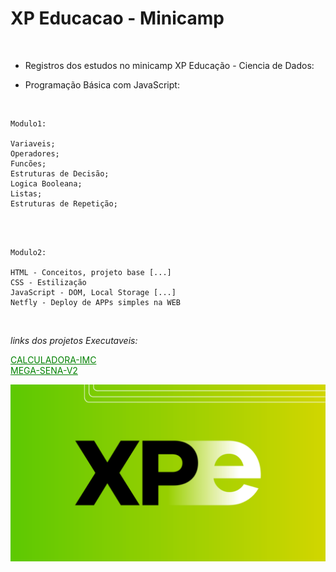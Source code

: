 # XP Educacao - Minicamp

<br>

- Registros dos estudos no minicamp XP Educação - Ciencia de Dados:

* Programação Básica com JavaScript:

<br>

    Modulo1:

    Variaveis;
    Operadores;
    Funcões;
    Estruturas de Decisão;
    Logica Booleana;
    Listas;
    Estruturas de Repetição;

<br>

<br>

    Modulo2:

    HTML - Conceitos, projeto base [...]
    CSS - Estilização
    JavaScript - DOM, Local Storage [...]
    Netfly - Deploy de APPs simples na WEB

<br>

_links dos projetos Executaveis:_

<a href="https://calculate-imc-xp.netlify.app/" style="color: green;">CALCULADORA-IMC</a>
<br>
<a href="https://mega-sena-local-storage.netlify.app/" style="color: green;">MEGA-SENA-V2</a>
<br>

<img src="/img/img.png" alt="My cool logo"/>
